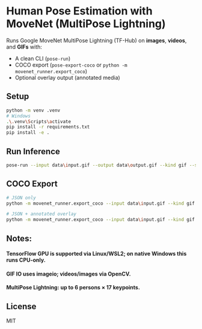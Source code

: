 # Human Pose Estimation with MoveNet (MultiPose Lightning)

Runs Google MoveNet MultiPose Lightning (TF-Hub) on **images**, **videos**, and **GIFs** with:
- A clean CLI (`pose-run`)
- COCO export (`pose-export-coco` or `python -m movenet_runner.export_coco`)
- Optional overlay output (annotated media)

## Setup
```bash
python -m venv .venv
# Windows
.\.venv\Scripts\activate
pip install -r requirements.txt
pip install -e .
```

## Run Inference
```bash
pose-run --input data\input.gif --output data\output.gif --kind gif --size 256 --threshold 0.11 --fps 15
```

## COCO Export
```bash
# JSON only
python -m movenet_runner.export_coco --input data\input.gif --kind gif --output data\export.json

# JSON + annotated overlay
python -m movenet_runner.export_coco --input data\input.gif --kind gif --output data\export.json --overlay_out data\overlay.gif --fps 15
```

## Notes:
#### TensorFlow GPU is supported via Linux/WSL2; on native Windows this runs CPU-only.
#### GIF IO uses imageio; videos/images via OpenCV.
#### MultiPose Lightning: up to 6 persons × 17 keypoints.

## License
MIT
